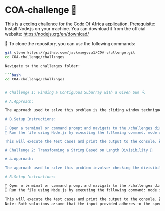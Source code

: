 # COA-challenge 🎯

This is a coding challenge for the Code Of Africa application.
Prerequisite: Install Node.js on your machine.
You can download it from the official website: https://nodejs.org/en/download/

📁 To clone the repository, you can use the following commands:

````bash
git clone https://github.com/jackmangosa1/COA-challenge.git
cd COA-challenge/challenges

Navigate to the challenges folder:

```bash
cd COA-challenge/challenges


# Challenge 1: Finding a Contiguous Subarray with a Given Sum 🔍

# A.Approach:

The approach used to solve this problem is the sliding window technique. We initialize two pointers, left and right, to represent the start and end of the current subarray we're considering. We also initialize a variable sum to keep track of the running sum of the current subarray. We then iterate through the array using the right pointer, adding each element to the sum. At each iteration, we check if the sum exceeds the target sum. If it does, we subtract the leftmost element from the sum and move the left pointer one step to the right. We repeat this process until the sum is less than or equal to the target. If the sum becomes equal to the target, we have found a subarray that sums up to the target, and we return true. If the loop completes without finding such a subarray, we return false. This approach has a time complexity of O(n) because we iterate through the array once. The space complexity is O(1) since we use a constant amount of extra space, regardless of the input size.

# B.Setup Instructions:

📁 Open a terminal or command prompt and navigate to the /challenges directory.
🚀 Run the file using Node.js by executing the following command: node arrayMap.js

This will execute the test cases and print the output to the console. 💻

# Challenge 2: Transforming a String Based on Length Divisibility 🔡

# A.Approach:

The approach used to solve this problem involves checking the divisibility of the string's length by 3, 5, and 15 (divisible by both 3 and 5). Based on the divisibility conditions, we apply the corresponding transformations to the string. If the length of the string is divisible by 15, we first reverse the string using the split, reverse, and join methods. Then, we replace each character with its ASCII code using the split, map, and join methods. If the length of the string is divisible by 3 but not by 5 or 15, we simply reverse the string using the split, reverse, and join methods. If the length of the string is divisible by 5 but not by 3 or 15, we replace each character with its ASCII code using the split, map, and join methods. The time complexity of this solution is O(n), where n is the length of the input string, because we iterate through the string once to perform the transformations. The space complexity is also O(n) because we create a new string or array of the same length as the input string during the transformations.

# B.Setup Instructions:

📁 Open a terminal or command prompt and navigate to the /challenges directory.
🚀 Run the file using Node.js by executing the following command: node stringTransform.js

This will execute the test cases and print the output to the console. 💻
Note: Both solutions assume that the input provided adheres to the specified constraints, such as the range of values for the array elements and the target sum (in the first question), and the length of the string and the presence of only alphanumeric characters and spaces (in the second question). ⚠️
````
